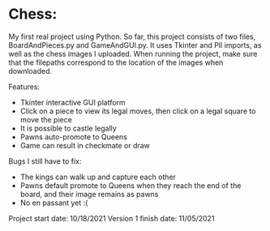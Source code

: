 # Chess:
My first real project using Python.
So far, this project consists of two files, BoardAndPieces.py and GameAndGUI.py.
It uses Tkinter and PIl imports, as well as the chess images I uploaded.
When running the project, make sure that the filepaths correspond to the location of the images when downloaded.

Features:
- Tkinter interactive GUI platform
- Click on a piece to view its legal moves, then click on a legal square to move the piece
- It is possible to castle legally
- Pawns auto-promote to Queens
- Game can result in checkmate or draw

Bugs I still have to fix:
- The kings can walk up and capture each other
- Pawns default promote to Queens when they reach the end of the board, and their image remains as pawns
- No en passant yet :(

Project start date: 10/18/2021
Version 1 finish date: 11/05/2021
